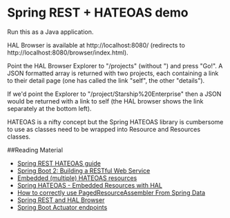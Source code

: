 # Spring REST + HATEOAS demo

Run this as a Java application.
 
HAL Browser is available at http://localhost:8080/ (redirects to http://localhost:8080/browser/index.html).

Point the HAL Browser Explorer to "/projects" (without ") and press "Go!". A JSON formatted array is returned with two projects,
each containing a link to their detail page (one has called the link "self", the other "details").

If we'd point the Explorer to "/project/Starship%20Enterprise" then a JSON would be returned with a link to 
self (the HAL browser shows the link separately at the bottom left). 

HATEOAS is a nifty concept but the Spring HATEOAS library is cumbersome to use as
classes need to be wrapped into Resource and Resources classes.

##Reading Material
- [Spring REST HATEOAS guide](https://spring.io/guides/gs/rest-hateoas/)
- [Spring Boot 2: Building a RESTful Web Service](https://dzone.com/articles/spring-boot-2-building-a-restful-web-service)
- [Embedded (multiple) HATEOAS resources](https://stackoverflow.com/questions/25858698/spring-hateoas-embedded-resource-support)
- [Spring HATEOAS - Embedded Resources with HAL](http://keaplogik.blogspot.com/2015/01/spring-hateoas-embedded-resources-with.html)
- [How to correctly use PagedResourceAssembler From Spring Data](https://stackoverflow.com/questions/21346387/how-to-correctly-use-pagedresourcesassembler-from-spring-data/21362291#21362291)
- [Spring REST and HAL Browser](https://www.baeldung.com/spring-rest-hal)
- [Spring Boot Actuator endpoints](https://docs.spring.io/spring-boot/docs/current/reference/htmlsingle/#production-ready-endpoints)